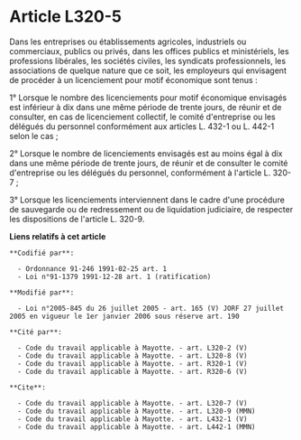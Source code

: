 # Article L320-5

Dans les entreprises ou établissements agricoles, industriels ou commerciaux, publics ou privés, dans les offices publics et
ministériels, les professions libérales, les sociétés civiles, les syndicats professionnels, les associations de quelque
nature que ce soit, les employeurs qui envisagent de procéder à un licenciement pour motif économique sont tenus :

1° Lorsque le nombre des licenciements pour motif économique envisagés est inférieur à dix dans une même période de trente
jours, de réunir et de consulter, en cas de licenciement collectif, le comité d'entreprise ou les délégués du personnel
conformément aux articles L. 432-1 ou L. 442-1 selon le cas ;

2° Lorsque le nombre de licenciements envisagés est au moins égal à dix dans une même période de trente jours, de réunir et
de consulter le comité d'entreprise ou les délégués du personnel, conformément à l'article L. 320-7 ;

3° Lorsque les licenciements interviennent dans le cadre d'une procédure de sauvegarde ou de redressement ou de liquidation
judiciaire, de respecter les dispositions de l'article L. 320-9.

**Liens relatifs à cet article**

	**Codifié par**:

	  - Ordonnance 91-246 1991-02-25 art. 1
	  - Loi n°91-1379 1991-12-28 art. 1 (ratification)

	**Modifié par**:

	  - Loi n°2005-845 du 26 juillet 2005 - art. 165 (V) JORF 27 juillet 2005 en vigueur le 1er janvier 2006 sous réserve art. 190

	**Cité par**:

	  - Code du travail applicable à Mayotte. - art. L320-2 (V)
	  - Code du travail applicable à Mayotte. - art. L320-8 (V)
	  - Code du travail applicable à Mayotte. - art. R320-1 (V)
	  - Code du travail applicable à Mayotte. - art. R320-6 (V)

	**Cite**:

	  - Code du travail applicable à Mayotte. - art. L320-7 (V)
	  - Code du travail applicable à Mayotte. - art. L320-9 (MMN)
	  - Code du travail applicable à Mayotte. - art. L432-1 (V)
	  - Code du travail applicable à Mayotte. - art. L442-1 (MMN)

